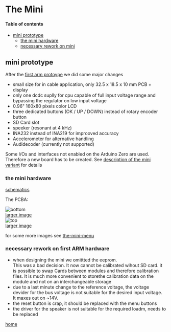 # The Mini

#### Table of contents
- [mini prototype](#mini-prototype)
  - [the mini hardware](#the-mini-ARM-hardware)
  - [necessary rework on mini](#necessary-rework-on-mini)

## mini prototype
After the [first arm protoype](./arm01.md) we did some major changes

- small size for in cable application, only 32.5 x 18.5 x 10 mm PCB + display
- only one dcdc suplly for cpu capable of full input voltage range and bypassing 
  the regulator on low input voltage
- 0.96" 160x80 pixels color LCD
- three dedicated buttons (OK / UP / DOWN) instead of rotary encoder button
- SD Card slot
- speeker (resonant at 4 kHz)
- INA232 instead of INA219 for improoved accuracy
- Accelerometer for alternative handling
- Audidecoder (currently not supported)

Some I/Os and interfaces not enabled on the Arduino Zero are used. Therefore a 
new board has to be created. See [description of the mini variant](./sw.md#description-of-the-mini-variant)
for details
 
### the mini hardware

[schematics](../SAM/hardware/mini/14021_default_pdmicroMini_Sch.pdf)

The PCBA:  

![bottom](../img/mini_bot.png)  
[larger image](../img/mini_bot_large.png)  
![top](../img/mini_top.png)  
[larger image](../img/mini_top_large.png)  

for some more images see [the-mini-menu](./mini-menu.md)  

### necessary rework on first ARM hardware
- when designing the mini we omittted the eeprom.   
  This was a bad decision. It now cannot be calibrated wihout SD card. it is 
  possible to swap Cards between modules and therefore calibration files. It is much
  more convenient to storethe calibration data on the module and not on an interchangeable 
  storage
- due to a last minute change to the reference voltage, the voltage devider for the bus 
  voltage is not suitable for the desired input voltage. It maxes out on ~14V. 
- the reset button is crap, it should be replaced with the menu buttons
- the driver for the speaker is not suitable for the required loadm, needs to be replaced


[home](../README.md)
